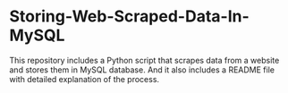 # Storing-Web-Scraped-Data-In-MySQL
This repository includes a Python script that scrapes data from a website and stores them in MySQL database. And it also includes a  README file with detailed explanation of the process.
